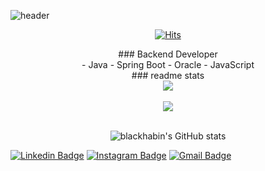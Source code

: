 ![header](https://capsule-render.vercel.app/api?type=waving&color=auto&height=200&section=header&text=HanByul%20Chae&fontSize=40&animation=fadeIn&fontAlignY=38&descAlignY=51&descAlign=62)

<div align=center>
	
 [![Hits](https://hits.seeyoufarm.com/api/count/incr/badge.svg?url=https%3A%2F%2Fgithub.com%2Fzzsza)](https://hits.seeyoufarm.com) 
	
</div>

<div align=center> ### Backend Developer </div>
<div align=center>
- Java
- Spring Boot
- Oracle
- JavaScript
</div>

<div align=center>
### readme stats
</div>

<div align=center>
  <div>
    <a href="https://github.com/blackhabin">
      <img src="https://hits.seeyoufarm.com/api/count/incr/badge.svg?url=https%3A%2F%2Fgithub.com%2Fseondal&count_bg=%23000000&title_bg=%23000000&icon=github.svg&icon_color=%23E7E7E7&title=GitHub&edge_flat=false)"/>
    </a>
  </div>
  
  <br>

  <div>
    <img src="https://github-readme-stats.vercel.app/api/top-langs/?username=blakhabin&layout=compact">
  </div>
  
  <br>

  ![blackhabin's GitHub stats](https://github-readme-stats.vercel.app/api?username=WonjunS&show_icons=true&theme=radical)

</div>



[![Linkedin Badge](https://img.shields.io/badge/-LinkedIn-blue?style=flat-square&logo=Linkedin&logoColor=white&link=https://www.linkedin.com/in/hanbyulchae7/)](https://www.linkedin.com/in/hanbyulchae7/) 
[![Instagram Badge](https://img.shields.io/badge/-Instagram-dd2a7b?style=flat-square&logo=instagram&logoColor=white&link=https://www.instagram.com/hanbyulchae7/)](https://www.instagram.com/hanbyulchae7/) 
[![Gmail Badge](https://img.shields.io/badge/-Gmail-d14836?style=flat-square&logo=Gmail&logoColor=white&link=mailto:onestar0608@naver.com)](mailto:onestar0608@naver.com)
</div>
